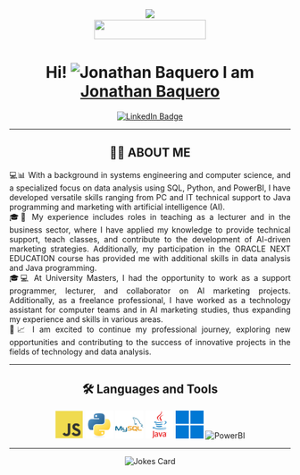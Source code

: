 <div align="center">
    <img src="https://img.hotimg.com/Portada-Linkedin.png" width="600">
    <br>
    <img src="https://komarev.com/ghpvc/?username=JonnathanBaquero01&color=FFD700" width="200" height="35">
</div>

<h1 align="center"> Hi! <img src="https://user-images.githubusercontent.com/18350557/176309783-0785949b-9127-417c-8b55-ab5a4333674e.gif" alt="Jonathan Baquero" /> I am <a href="https://www.linkedin.com/in/jonathan-baquero-rodriguez/">Jonathan Baquero</a></h1>

<div align="center">
    <a href="https://www.linkedin.com/in/jonathan-baquero-rodriguez/" target="_blank">
        <img src="https://img.shields.io/badge/LinkedIn-0077B5?style=for-the-badge&logo=linkedin&logoColor=white" alt="LinkedIn Badge">
    </a>
</div>

---

<h2 align="center">🧑‍💻 ABOUT ME</h2>

<p align="justify">
    💻📊 With a background in systems engineering and computer science, and a specialized focus on data analysis using SQL, Python, and PowerBI, I have developed versatile skills ranging from PC and IT technical support to Java programming and marketing with artificial intelligence (AI).
    <br>
    🎓💼 My experience includes roles in teaching as a lecturer and in the business sector, where I have applied my knowledge to provide technical support, teach classes, and contribute to the development of AI-driven marketing strategies. Additionally, my participation in the ORACLE NEXT EDUCATION course has provided me with additional skills in data analysis and Java programming.
    <br>
    🎓💻 At University Masters, I had the opportunity to work as a support programmer, lecturer, and collaborator on AI marketing projects. Additionally, as a freelance professional, I have worked as a technology assistant for computer teams and in AI marketing studies, thus expanding my experience and skills in various areas.
    <br>
    🚀📈 I am excited to continue my professional journey, exploring new opportunities and contributing to the success of innovative projects in the fields of technology and data analysis.
</p>

---

<h2 align="center">🛠️ Languages and Tools</h2>

<div align="center">
    <img src="https://github.com/devicons/devicon/blob/master/icons/javascript/javascript-original.svg" title="JavaScript" alt="JavaScript" width="50" height="50">
    <img src="https://github.com/devicons/devicon/blob/master/icons/python/python-original.svg" title="Python" alt="Python" width="50" height="50">
    <img src="https://github.com/devicons/devicon/blob/master/icons/mysql/mysql-original-wordmark.svg" title="My SQL" alt="My SQL" width="50" height="50">
    <img src="https://github.com/devicons/devicon/blob/master/icons/java/java-original-wordmark.svg" title="Java" alt="Java" width="50" height="50">
    <img src="https://github.com/devicons/devicon/blob/master/icons/windows11/windows11-original.svg" title="Windows" alt="Windows" width="50" height="50">
    <img src="https://img.hotimg.com/PowerBi.png" title="PowerBI" alt="PowerBI" width="70" height="50">
</div>

---

<div align="center">
    <img src="https://readme-jokes.vercel.app/api" alt="Jokes Card">
</div>

